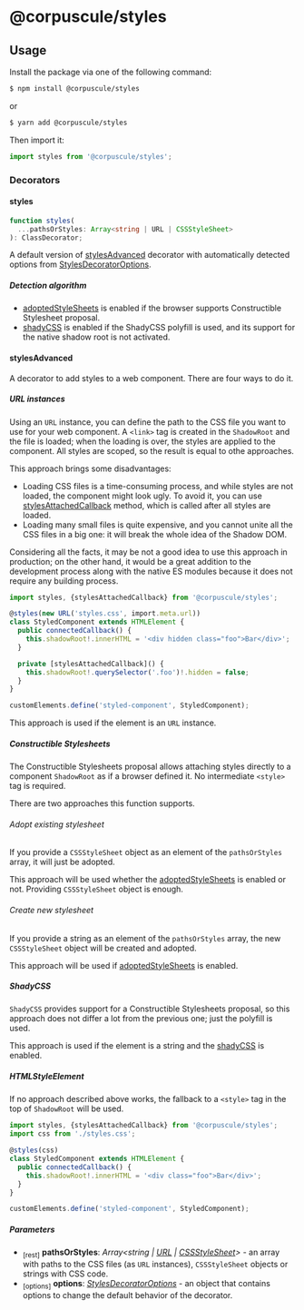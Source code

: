 # @corpuscule/styles

## Usage

Install the package via one of the following command:

```bash
$ npm install @corpuscule/styles
```

or

```bash
$ yarn add @corpuscule/styles
```

Then import it:

```typescript
import styles from '@corpuscule/styles';
```

### Decorators

#### styles

```typescript
function styles(
  ...pathsOrStyles: Array<string | URL | CSSStyleSheet>
): ClassDecorator;
```

A default version of [stylesAdvanced](#stylesadvanced) decorator with
automatically detected options from [StylesDecoratorOptions](./StylesDecoratorOptions.md).

##### Detection algorithm

- [adoptedStyleSheets](./StylesDecoratorOptions.md#adoptedstylesheets) is
  enabled if the browser supports Constructible Stylesheet proposal.
- [shadyCSS](./StylesDecoratorOptions.md#shadycss) is enabled if the ShadyCSS
  polyfill is used, and its support for the native shadow root is not activated.

#### stylesAdvanced

A decorator to add styles to a web component. There are four ways to do it.

##### URL instances

Using an `URL` instance, you can define the path to the CSS file you want to
use for your web component. A `<link>` tag is created in the `ShadowRoot`
and the file is loaded; when the loading is over, the styles are applied to
the component. All styles are scoped, so the result is equal to othe
approaches.

This approach brings some disadvantages:

- Loading CSS files is a time-consuming process, and while styles are not
  loaded, the component might look ugly. To avoid it, you can use
  [stylesAttachedCallback](./StyledElement.md#stylesattachedcallback) method,
  which is called after all styles are loaded.
- Loading many small files is quite expensive, and you cannot unite all the
  CSS files in a big one: it will break the whole idea of the Shadow DOM.

Considering all the facts, it may be not a good idea to use this approach in
production; on the other hand, it would be a great addition to the
development process along with the native ES modules because it does not
require any building process.

```typescript
import styles, {stylesAttachedCallback} from '@corpuscule/styles';

@styles(new URL('styles.css', import.meta.url))
class StyledComponent extends HTMLElement {
  public connectedCallback() {
    this.shadowRoot!.innerHTML = '<div hidden class="foo">Bar</div>';
  }

  private [stylesAttachedCallback]() {
    this.shadowRoot!.querySelector('.foo')!.hidden = false;
  }
}

customElements.define('styled-component', StyledComponent);
```

This approach is used if the element is an `URL` instance.

##### Constructible Stylesheets

The Constructible Stylesheets proposal allows attaching styles directly to a
component `ShadowRoot` as if a browser defined it. No intermediate `<style>`
tag is required.

There are two approaches this function supports.

###### Adopt existing stylesheet

If you provide a `CSSStyleSheet` object as an element of the `pathsOrStyles`
array, it will just be adopted.

This approach will be used whether the [adoptedStyleSheets](./StylesDecoratorOptions.md#adoptedstylesheets)
is enabled or not. Providing `CSSStyleSheet` object is enough.

###### Create new stylesheet

If you provide a string as an element of the `pathsOrStyles` array, the new
`CSSStyleSheet` object will be created and adopted.

This approach will be used if [adoptedStyleSheets](./StylesDecoratorOptions.md#adoptedstylesheets)
is enabled.

##### ShadyCSS

`ShadyCSS` provides support for a Constructible Stylesheets proposal, so
this approach does not differ a lot from the previous one; just the polyfill
is used.

This approach is used if the element is a string and the [shadyCSS](./StylesDecoratorOptions.md#shadycss)
is enabled.

##### HTMLStyleElement

If no approach described above works, the fallback to a `<style>` tag in the top
of `ShadowRoot` will be used.

```typescript
import styles, {stylesAttachedCallback} from '@corpuscule/styles';
import css from './styles.css';

@styles(css)
class StyledComponent extends HTMLElement {
  public connectedCallback() {
    this.shadowRoot!.innerHTML = '<div class="foo">Bar</div>';
  }
}

customElements.define('styled-component', StyledComponent);
```

##### Parameters

- <sub>[rest]</sub> **pathsOrStyles**: _Array<string | [URL](https://developer.mozilla.org/en-US/docs/Web/API/URL) | [CSSStyleSheet](https://wicg.github.io/construct-stylesheets/)>_ -
  an array with paths to the CSS files (as `URL` instances), `CSSStyleSheet`
  objects or strings with CSS code.
- <sub>[options]</sub> **options**: _[StylesDecoratorOptions](./StylesDecoratorOptions.md)_ -
  an object that contains options to change the default behavior of the
  decorator.
